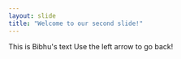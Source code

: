 ```yaml
---
layout: slide
title: "Welcome to our second slide!"
---
```

This is Bibhu's text
Use the left arrow to go back!
